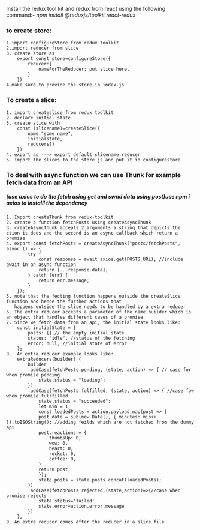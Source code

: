Install the redux tool kit and redux from react using the following command:-
*npm install @reduxjs/toolkit react-redux*
### to create store: ###
    1.import configureStore from redux toolkit
    2.import reducer from slice 
    3. create store as 
        export const store=configureStore({
            reducer:{
                nameForTheReducer: put slice here,
            }
        })
    4.make sure to provide the store in index.js

 ### To create a slice: ### 
    1. import createslice from redux toolkit
    2. declare initial state
    3. create slice with 
        const (slicename)=createSlice({
            name:"some name",
            initialstate,
            reducers{}
        })
    4. export as ---> export default slicename.reducer 
    5. import the slices to the store.js and put it in configurestore
 ### To deal with async function we can use Thunk for example fetch data from an API  ### 
  ##### (use axios to do the fetch using get and swnd data using post)use npm i axios to installl the dependency ##### 
    
    1. Import createThunk from redux-toolkit
    2. create a function fetchPosts using createAsyncThunk
    3. createAsyncThunk accepts 2 arguments a string that depicts the ction it does and the second is an async callback which return a promise
    4. export const fetchPosts = createAsyncThunk("posts/fetchPosts", async () => {
            try {
                const response = await axios.get(POSTS_URL); //include await in an async function
                return [...response.data];
            } catch (err) {
                return err.message;
            }
        });   
    5. note that the fecting function happens outside the createSlice function and hence the further actions that
       happens outside the slice needs to be handled by a extra reducer
    6. The extra reducer accepts a parameter of the name builder which is an object that handles different cases of a promise  
    7. Since we fetch data from an api, the initial state looks like:
        const initialState = {
            posts: [],// the empty initial state
            status: "idle", //status of the fetching
            error: null, //initial state of error
        };
    8.  An extra reducer example looks like:
        extraReducers(builder) {
            builder
            .addCase(fetchPosts.pending, (state, action) => { // case for when promise pending
                state.status = "loading";
            })
            .addCase(fetchPosts.fulfilled, (state, action) => { //case fow when promise fullfilled
                state.status = "succeeded";
                let min = 1;
                const loadedPosts = action.payload.map(post => {
                post.date = sub(new Date(), { minutes: min++ }).toISOString(); //adding feilds which are not fetched from the dummy api
                post.reactions = {
                    thumbsUp: 0,
                    wow: 0,
                    heart: 0,
                    rocket: 0,
                    coffee: 0,
                }
                return post;
                });
                state.posts = state.posts.concat(loadedPosts);
            }) 
            .addCase(fetchPosts.rejected,(state,action)=>{//case when promise rejects
                state.status='failed'
                state.error=action.error.message  
            })
        },
    9. An extra reducer comes after the reducer in a slice file    
